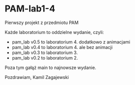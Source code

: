 # PAM-lab1-4
Pierwszy projekt z przedmiotu PAM

Każde laboratorium to oddzielne wydanie, czyli:
- pam_lab v0.5 to laboratorium 4. dodatkowo z animacjami
- pam_lab v0.4 to laboratorium 4. ale bez animacji
- pam_lab v0.3 to laboratorium 3.
- pam_lab v0.2 to laboratorium 2.

Poza tym gałąż main to najnowsze wydanie.

Pozdrawiam,
Kamil Zagajewski
